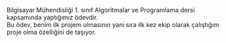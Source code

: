 

Bilgisayar Mühendisliği 1. sınıf Algoritmalar ve Programlama dersi kapsamında yaptığımız ödevdir.  
Bu ödev, benim ilk projem olmasının yanı sıra ilk kez ekip olarak çalıştığım proje olma özelliğini de taşıyor.  

